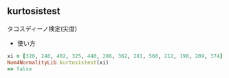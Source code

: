 kurtosistest
------------
タコスディーノ検定(尖度)

* 使い方

```ruby
xi = [320, 240, 402, 325, 440, 286, 362, 281, 560, 212, 198, 209, 374]
Num4NormalityLib.kurtosistest(xi)
=> false
```

